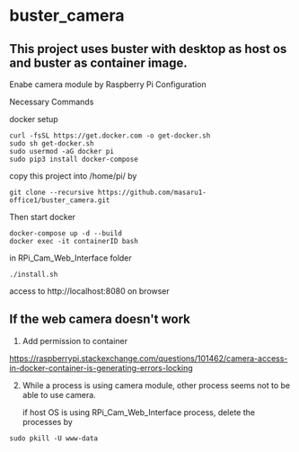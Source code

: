 # buster_camera

## This project uses buster with desktop as host os and buster as container image.

Enabe camera module by Raspberry Pi Configuration

Necessary Commands

docker setup
```
curl -fsSL https://get.docker.com -o get-docker.sh
sudo sh get-docker.sh
sudo usermod -aG docker pi
sudo pip3 install docker-compose
```

copy this project into /home/pi/ by
```
git clone --recursive https://github.com/masaru1-office1/buster_camera.git
```
Then start docker
```
docker-compose up -d --build
docker exec -it containerID bash
```
in RPi_Cam_Web_Interface folder
```
./install.sh
```
access to http://localhost:8080 on browser


## If the web camera doesn't work

1. Add permission to container

https://raspberrypi.stackexchange.com/questions/101462/camera-access-in-docker-container-is-generating-errors-locking

2. While a process is using camera module, other process seems not to be able to use camera.

   if host OS is using RPi_Cam_Web_Interface process, delete the processes by
```
sudo pkill -U www-data
```
